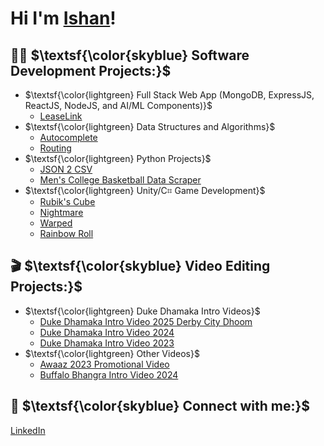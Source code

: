 # Hi I'm <a href="https://www.linkedin.com/in/ishanmadan1/" target="_blank">Ishan</a>!

## 👨‍💻 $\textsf{\color{skyblue} Software Development Projects:}$

- $\textsf{\color{lightgreen} Full Stack Web App (MongoDB, ExpressJS, ReactJS, NodeJS, and AI/ML Components)}$
  - [LeaseLink](https://github.com/ishan-madan/leaselink/)
- $\textsf{\color{lightgreen} Data Structures and Algorithms}$
  - [Autocomplete](https://github.com/ishan-madan/autocomplete/)
  - [Routing](https://github.com/ishan-madan/routing/)
- $\textsf{\color{lightgreen} Python Projects}$
  - [JSON 2 CSV](https://github.com/ishan-madan/json2csv/)
  - [Men's College Basketball Data Scraper](https://github.com/ishan-madan/mbb-scraper)
- $\textsf{\color{lightgreen} Unity/C⌗ Game Development}$
  - [Rubik's Cube](https://github.com/ishan-madan/rubikscube/)
  - [Nightmare](https://github.com/ishan-madan/nightmare/)
  - [Warped](https://github.com/ishan-madan/warped/)
  - [Rainbow Roll](https://github.com/ishan-madan/rainbowroll/)

## 🎬 $\textsf{\color{skyblue} Video Editing Projects:}$

- $\textsf{\color{lightgreen} Duke Dhamaka Intro Videos}$
  - [Duke Dhamaka Intro Video 2025 Derby City Dhoom](https://github.com/ishan-madan/dhamakaintro25_dcd)
  - [Duke Dhamaka Intro Video 2024](https://github.com/ishan-madan/dhamakaintro24)
  - [Duke Dhamaka Intro Video 2023](https://github.com/ishan-madan/dhamakaintro23)
- $\textsf{\color{lightgreen} Other Videos}$
  - [Awaaz 2023 Promotional Video](https://github.com/ishan-madan/awaazpromo23)
  - [Buffalo Bhangra Intro Video 2024](https://github.com/ishan-madan/buffalointro24)

## 📲 $\textsf{\color{skyblue} Connect with me:}$

<a href="https://linkedin.com/in/ishanmadan1/"> LinkedIn </a>
